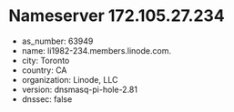 # Nameserver 172.105.27.234

* as_number: 63949
* name: li1982-234.members.linode.com.
* city: Toronto
* country: CA
* organization: Linode, LLC
* version: dnsmasq-pi-hole-2.81
* dnssec: false
